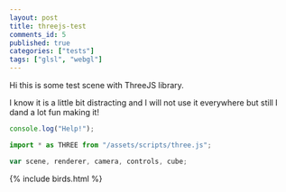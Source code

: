 ```yaml
---
layout: post
title: threejs-test
comments_id: 5
published: true
categories: ["tests"]
tags: ["glsl", "webgl"]
---
```


Hi this is some test scene with ThreeJS library.

I know it is a little bit distracting and I will not use it everywhere but still I dand a lot fun making it!

```javascript
console.log("Help!");

import * as THREE from "/assets/scripts/three.js";

var scene, renderer, camera, controls, cube;
```

{% include birds.html %}
